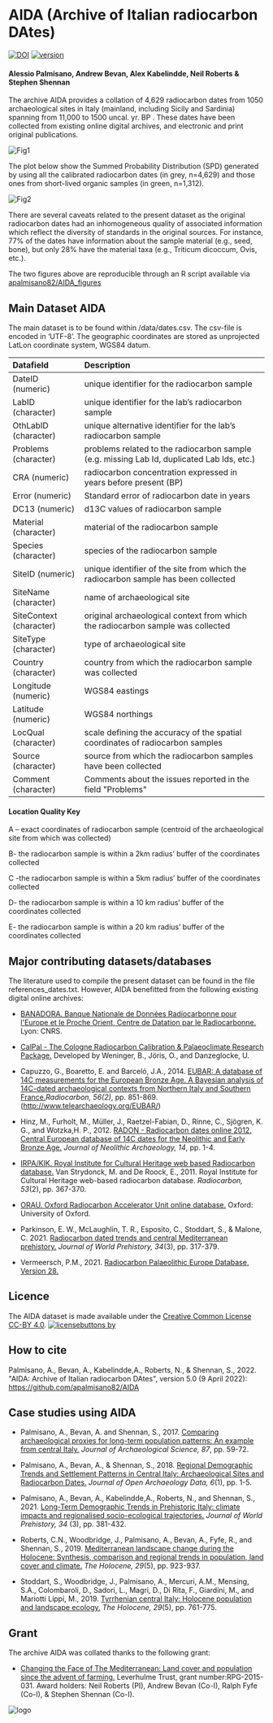 # AIDA (Archive of Italian radiocarbon DAtes)

[![DOI](https://zenodo.org/badge/DOI/10.5281/zenodo.6427045.svg)](https://doi.org/10.5281/zenodo.6427045)
[![version](https://img.shields.io/badge/version-5.0-cyan.svg)](https://github.com/apalmisano82/AIDA)


#### Alessio Palmisano, Andrew Bevan, Alex Kabelindde, Neil Roberts & Stephen Shennan 

The archive AIDA provides a collation of 4,629 radiocarbon dates from 1050 archaeological sites in Italy  (mainland, including Sicily and Sardinia) spanning from 11,000 to 1500 uncal. yr. BP . These dates have been collected from existing online digital archives, and electronic and print original publications. 

![Fig1](https://user-images.githubusercontent.com/13691742/162706789-3928ce41-12b5-47f2-b2bb-8f53f4876be3.jpg) 

The plot below show the Summed Probability Distribution (SPD) generated by using all the calibrated radiocarbon dates (in grey, n=4,629) and those ones from short-lived organic samples (in green, n=1,312).

![Fig2](https://user-images.githubusercontent.com/13691742/162708262-7034c46b-a9ec-4334-a3cc-fda2c2a2a22e.jpg)

There are several caveats related to the present dataset as the original radiocarbon dates had an inhomogeneous quality of associated information which reflect the diversity of standards in the original sources. For instance, 77% of the dates have information about the sample material (e.g., seed, bone), but only 28% have the material taxa (e.g., Triticum dicoccum, Ovis, etc.).  

The two figures above are reproducible through an R script available via [apalmisano82/AIDA_figures](https://github.com/apalmisano82/AIDA_figures)
 

## Main Dataset AIDA

The main dataset is to be found within /data/dates.csv. The csv-file is encoded in ‘UTF-8’. The geographic coordinates are stored as unprojected LatLon coordinate system, WGS84 datum. 


| Datafield | Description 
| :-----------   | :----------------------- | 
| DateID (numeric) | unique identifier for the radiocarbon sample | 
| LabID (character) | unique identifier for the lab’s radiocarbon sample |
|OthLabID (character)| unique alternative identifier for the lab’s radiocarbon sample |
|Problems (character)| problems related to the radiocarbon sample (e.g. missing Lab Id, duplicated Lab Ids, etc.)|
|CRA (numeric)| radiocarbon concentration expressed in years before present (BP)|
|Error (numeric)| Standard error of radiocarbon date in years|
|DC13 (numeric)| d13C values of radiocarbon sample|
|Material (character)| material of the radiocarbon sample|
|Species (character)| species of the radiocarbon sample|
|SiteID (numeric)| unique identifier of the site from which the radiocarbon sample has been collected|
|SiteName (character)| name of archaeological site|
|SiteContext (character)| original archaeological context from which the radiocarbon sample was collected|
|SiteType (character)| type of archaeological site|
|Country (character)| country from which the radiocarbon sample was collected|
|Longitude (numeric)| WGS84 eastings|
|Latitude (numeric)| WGS84 northings|
|LocQual (character)| scale defining the accuracy of the spatial coordinates of radiocarbon samples|
|Source (character)| source from which the radiocarbon samples have been collected|
|Comment (character)| Comments about the issues reported in the field "Problems"|

#### Location Quality Key

A – exact coordinates of radiocarbon sample (centroid of the archaeological site from which was collected)

B- the radiocarbon sample is within a 2km radius’ buffer of the coordinates collected

C -the radiocarbon sample is within a 5km radius’ buffer of the coordinates collected

D- the radiocarbon sample is within a 10 km radius’ buffer of the coordinates collected

E- the radiocarbon sample is within a 20 km radius’ buffer of the coordinates collected


## Major contributing datasets/databases

The literature used to compile the present dataset can be found in the file references_dates.txt. However, AIDA benefitted from the following existing digital online archives:

* [BANADORA. Banque Nationale de Données Radiocarbonne pour l'Europe et le Proche Orient, Centre de Datation par le Radiocarbonne.](http://www.arar.mom.fr/banadora/) Lyon: CNRS.  

* [CalPal - The Cologne Radiocarbon Calibration & Palaeoclimate Research Package.](https://uni-koeln.academia.edu/BernhardWeninger/CalPal) Developed by Weninger, B., Jöris, O., and Danzeglocke, U.

* Capuzzo, G., Boaretto, E. and Barceló, J.A., 2014. [EUBAR: A database of 14C measurements for the European Bronze Age. A Bayesian analysis of 14C-dated archaeological contexts from Northern Italy and Southern France.](https://www.cambridge.org/core/journals/radiocarbon/article/abs/eubar-a-database-of-14c-measurements-for-the-european-bronze-age-a-bayesian-analysis-of-14cdated-archaeological-contexts-from-northern-italy-and-southern-france/DF3C690F061B00012963E4ACED54BDD0)<em>Radiocarbon, 56(2)</em>, pp. 851-869.(http://www.telearchaeology.org/EUBAR/)

* Hinz, M., Furholt, M., Müller, J., Raetzel-Fabian, D., Rinne, C.,  Sjögren, K. G., and Wotzka,H. P., 2012. [RADON - Radiocarbon dates online 2012. Central European database of 14C dates for the Neolithic and Early Bronze Age.](http://radon.ufg.uni-kiel.de/)<em> Journal of Neolithic Archaeology, 14</em>, pp. 1-4.

* [IRPA/KIK. Royal Institute for Cultural Heritage web based Radiocarbon database.](http://c14.kikirpa.be/) Van Strydonck, M. and De Roock, E., 2011. Royal Institute for Cultural Heritage web-based radiocarbon database. <em>Radiocarbon, 53</em>(2), pp. 367-370. 

* [ORAU. Oxford Radiocarbon Accelerator Unit online database.](https://c14.arch.ox.ac.uk/database/db.php) Oxford: University of Oxford.

* Parkinson, E. W., McLaughlin, T. R., Esposito, C., Stoddart, S., & Malone, C. 2021. [Radiocarbon dated trends and central Mediterranean prehistory.](https://doi.org/10.1007/s10963-021-09158-4)<em> Journal of World Prehistory, 34</em>(3), pp. 317-379.     

* Vermeersch, P.M., 2021. [Radiocarbon Palaeolithic Europe Database, Version 28.](https://ees.kuleuven.be/geography/projects/14c-palaeolithic/index.html)


## Licence

The AIDA dataset is made available under the [Creative Common License CC-BY 4.0](https://creativecommons.org/licenses/by/4.0/). 
[![licensebuttons by](https://licensebuttons.net/l/by/3.0/88x31.png)](https://creativecommons.org/licenses/by/4.0)

## How to cite
Palmisano, A., Bevan, A., Kabelindde,A., Roberts, N., & Shennan, S., 2022. "AIDA: Archive of Italian radiocarbon DAtes", version 5.0 (9 April 2022): https://github.com/apalmisano82/AIDA

## Case studies using AIDA

* Palmisano, A., Bevan, A. and Shennan, S., 2017. [Comparing archaeological proxies for long-term population patterns: An example from central Italy.](https://www.sciencedirect.com/science/article/pii/S0305440317301474)<em> Journal of Archaeological Science, 87</em>, pp. 59-72.

* Palmisano, A., Bevan, A., & Shennan, S., 2018. [Regional Demographic Trends and Settlement Patterns in Central Italy: Archaeological Sites and Radiocarbon Dates.](http://doi.org/10.5334/joad.43)<em> Journal of Open Archaeology Data, 6</em>(1), pp. 1-5. 

* Palmisano, A., Bevan, A., Kabelindde,A., Roberts, N., and Shennan, S., 2021. [Long-Term Demographic Trends in Prehistoric Italy: climate impacts and regionalised socio-ecological trajectories.](https://doi.org/10.1007/s10963-021-09159-3)<em> Journal of World Prehistory, 34</em> (3), pp. 381-432.  

* Roberts, C.N., Woodbridge, J., Palmisano, A., Bevan, A., Fyfe, R., and Shennan, S., 2019. [Mediterranean landscape change during the Holocene: Synthesis, comparison and regional trends in population, land cover and climate.](https://journals.sagepub.com/doi/abs/10.1177/0959683619826697)<em> The Holocene, 29</em>(5), pp. 923-937.

* Stoddart, S., Woodbridge, J., Palmisano, A., Mercuri, A.M., Mensing, S.A., Colombaroli, D., Sadori, L., Magri, D., Di Rita, F., Giardini, M., and Mariotti Lippi, M., 2019. [Tyrrhenian central Italy: Holocene population and landscape ecology.](https://journals.sagepub.com/doi/abs/10.1177/0959683619826696)<em> The Holocene, 29</em>(5), pp. 761-775.

## Grant

The archive AIDA was collated thanks to the following grant:

* [Changing the Face of The Mediterranean: Land cover and population since the advent of farming.](https://www.plymouth.ac.uk/research/centre-for-research-in-environment-and-society-ceres/changing-the-face-of-the-mediterranean-land-cover-and-population-since-the-advent-of-farming) Leverhulme Trust, grant number:RPG-2015-031. Award holders: Neil Roberts (PI), Andrew Bevan (Co-I), Ralph Fyfe (Co-I), & Stephen Shennan (Co-I). 

![logo](https://user-images.githubusercontent.com/13691742/128041312-cd2969ab-7be7-4660-87e7-0539a36c7b2a.png)
